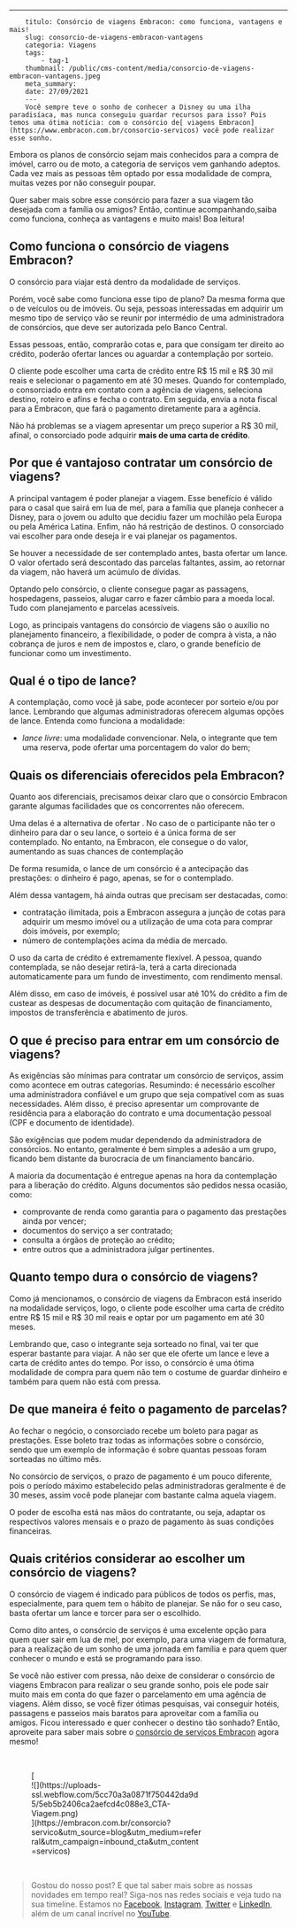 ---
        titulo: Consórcio de viagens Embracon: como funciona, vantagens e mais!
        slug: consorcio-de-viagens-embracon-vantagens
        categoria: Viagens
        tags:
            - tag-1
        thumbnail: /public/cms-content/media/consorcio-de-viagens-embracon-vantagens.jpeg
        meta_summary: 
        date: 27/09/2021
        ---
        Você sempre teve o sonho de conhecer a Disney ou uma ilha paradisíaca, mas nunca conseguiu guardar recursos para isso? Pois temos uma ótima notícia: com o consórcio de[ viagens Embracon](https://www.embracon.com.br/consorcio-servicos) você pode realizar esse sonho.

Embora os planos de consórcio sejam mais conhecidos para a compra de imóvel, carro ou de moto, a categoria de serviços vem ganhando adeptos. Cada vez mais as pessoas têm optado por essa modalidade de compra, muitas vezes por não conseguir poupar.

Quer saber mais sobre esse consórcio para fazer a sua viagem tão desejada com a família ou amigos? Então, continue acompanhando,saiba como funciona, conheça as vantagens e muito mais! Boa leitura!

Como funciona o consórcio de viagens Embracon?
----------------------------------------------

O consórcio para viajar está dentro da modalidade de serviços.

Porém, você sabe como funciona esse tipo de plano? Da mesma forma que o de veículos ou de imóveis. Ou seja, pessoas interessadas em adquirir um mesmo tipo de serviço vão se reunir por intermédio de uma administradora de consórcios, que deve ser autorizada pelo Banco Central.

Essas pessoas, então, comprarão cotas e, para que consigam ter direito ao crédito, poderão ofertar lances ou aguardar a contemplação por sorteio.

O cliente pode escolher uma carta de crédito entre R$ 15 mil e R$ 30 mil reais e selecionar o pagamento em até 30 meses. Quando for contemplado, o consorciado entra em contato com a agência de viagens, seleciona destino, roteiro e afins e fecha o contrato. Em seguida, envia a nota fiscal para a Embracon, que fará o pagamento diretamente para a agência.

Não há problemas se a viagem apresentar um preço superior a R$ 30 mil, afinal, o consorciado pode adquirir **mais de uma carta de crédito**.

Por que é vantajoso contratar um consórcio de viagens?
------------------------------------------------------

A principal vantagem é poder planejar a viagem. Esse benefício é válido para o casal que sairá em lua de mel, para a família que planeja conhecer a Disney, para o jovem ou adulto que decidiu fazer um mochilão pela Europa ou pela América Latina. Enfim, não há restrição de destinos. O consorciado vai escolher para onde deseja ir e vai planejar os pagamentos.

Se houver a necessidade de ser contemplado antes, basta ofertar um lance. O valor ofertado será descontado das parcelas faltantes, assim, ao retornar da viagem, não haverá um acúmulo de dívidas.

Optando pelo consórcio, o cliente consegue pagar as passagens, hospedagens, passeios, alugar carro e fazer câmbio para a moeda local. Tudo com planejamento e parcelas acessíveis.

Logo, as principais vantagens do consórcio de viagens são o auxílio no planejamento financeiro, a flexibilidade, o poder de compra à vista, a não cobrança de juros e nem de impostos e, claro, o grande benefício de funcionar como um investimento.

Qual é o tipo de lance?
-----------------------

A contemplação, como você já sabe, pode acontecer por sorteio e/ou por lance. Lembrando que algumas administradoras oferecem algumas opções de lance. Entenda como funciona a modalidade:

- *lance livre*: uma modalidade convencionar. Nela, o integrante que tem uma reserva, pode ofertar uma porcentagem do valor do bem;

Quais os diferenciais oferecidos pela Embracon?
-----------------------------------------------

Quanto aos diferenciais, precisamos deixar claro que o consórcio Embracon garante algumas facilidades que os concorrentes não oferecem.

Uma delas é a alternativa de ofertar . No caso de o participante não ter o dinheiro para dar o seu lance, o sorteio é a única forma de ser contemplado. No entanto, na Embracon, ele consegue o do valor, aumentando as suas chances de contemplação

De forma resumida, o lance de um consórcio é a antecipação das prestações: o dinheiro é pago, apenas, se for o contemplado.

Além dessa vantagem, há ainda outras que precisam ser destacadas, como:

- contratação ilimitada, pois a Embracon assegura a junção de cotas para adquirir um mesmo imóvel ou a utilização de uma cota para comprar dois imóveis, por exemplo;
- número de contemplações acima da média de mercado.

O uso da carta de crédito é extremamente flexível. A pessoa, quando contemplada, se não desejar retirá-la, terá a carta direcionada automaticamente para um fundo de investimento, com rendimento mensal.

Além disso, em caso de imóveis, é possível usar até 10% do crédito a fim de custear as despesas de documentação com quitação de financiamento, impostos de transferência e abatimento de juros.

O que é preciso para entrar em um consórcio de viagens?
-------------------------------------------------------

As exigências são mínimas para contratar um consórcio de serviços, assim como acontece em outras categorias. Resumindo: é necessário escolher uma administradora confiável e um grupo que seja compatível com as suas necessidades. Além disso, é preciso apresentar um comprovante de residência para a elaboração do contrato e uma documentação pessoal (CPF e documento de identidade).

São exigências que podem mudar dependendo da administradora de consórcios. No entanto, geralmente é bem simples a adesão a um grupo, ficando bem distante da burocracia de um financiamento bancário.

A maioria da documentação é entregue apenas na hora da contemplação para a liberação do crédito. Alguns documentos são pedidos nessa ocasião, como:

- comprovante de renda como garantia para o pagamento das prestações ainda por vencer;
- documentos do serviço a ser contratado;
- consulta a órgãos de proteção ao crédito;
- entre outros que a administradora julgar pertinentes.

Quanto tempo dura o consórcio de viagens?
-----------------------------------------

Como já mencionamos, o consórcio de viagens da Embracon está inserido na modalidade serviços, logo, o cliente pode escolher uma carta de crédito entre R$ 15 mil e R$ 30 mil reais e optar por um pagamento em até 30 meses.

Lembrando que, caso o integrante seja sorteado no final, vai ter que esperar bastante para viajar. A não ser que ele oferte um lance e leve a carta de crédito antes do tempo. Por isso, o consórcio é uma ótima modalidade de compra para quem não tem o costume de guardar dinheiro e também para quem não está com pressa.

De que maneira é feito o pagamento de parcelas?
-----------------------------------------------

Ao fechar o negócio, o consorciado recebe um boleto para pagar as prestações. Esse boleto traz todas as informações sobre o consórcio, sendo que um exemplo de informação é sobre quantas pessoas foram sorteadas no último mês.

No consórcio de serviços, o prazo de pagamento é um pouco diferente, pois o período máximo estabelecido pelas administradoras geralmente é de 30 meses, assim você pode planejar com bastante calma aquela viagem.

O poder de escolha está nas mãos do contratante, ou seja, adaptar os respectivos valores mensais e o prazo de pagamento às suas condições financeiras.

Quais critérios considerar ao escolher um consórcio de viagens?
---------------------------------------------------------------

O consórcio de viagem é indicado para públicos de todos os perfis, mas, especialmente, para quem tem o hábito de planejar. Se não for o seu caso, basta ofertar um lance e torcer para ser o escolhido.

Como dito antes, o consórcio de serviços é uma excelente opção para quem quer sair em lua de mel, por exemplo, para uma viagem de formatura, para a realização de um sonho de uma jornada em família e para quem quer conhecer o mundo e está se programando para isso.

Se você não estiver com pressa, não deixe de considerar o consórcio de viagens Embracon para realizar o seu grande sonho, pois ele pode sair muito mais em conta do que fazer o parcelamento em uma agência de viagens. Além disso, se você fizer ótimas pesquisas, vai conseguir hotéis, passagens e passeios mais baratos para aproveitar com a família ou amigos. Ficou interessado e quer conhecer o destino tão sonhado? Então, aproveite para saber mais sobre o [consórcio de serviços Embracon](https://www.embracon.com.br/consorcio-servicos) agora mesmo!

‍

<figure class="w-richtext-figure-type-image w-richtext-align-center" style="max-width:310px">[<div>![](https://uploads-ssl.webflow.com/5cc70a3a0871f750442da9d5/5eb5b2406ca2aefcd4c088e3_CTA-Viagem.png)</div>](https://embracon.com.br/consorcio?servico&utm_source=blog&utm_medium=referral&utm_campaign=inbound_cta&utm_content=servicos)</figure>‍

> Gostou do nosso post? E que tal saber mais sobre as nossas novidades em tempo real? Siga-nos nas redes sociais e veja tudo na sua timeline. Estamos no [Facebook](https://www.facebook.com/embracon/), [Instagram](https://www.instagram.com/embraconoficial/), [Twitter](https://twitter.com/embracon) e [LinkedIn](https://www.linkedin.com/company/1018875/), além de um canal incrível no [YouTube](https://www.youtube.com/channel/UCL-Y0mv9zc73Iek48NLUBzQ).

‍
        